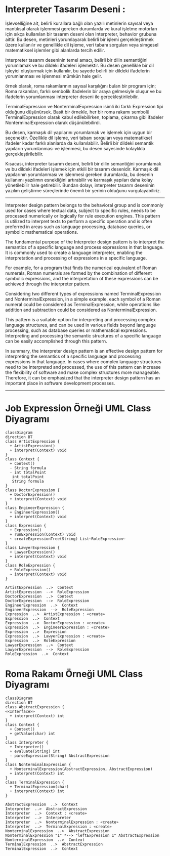 # Interpreter Tasarım Deseni : 

İşlevselliğine ait, belirli kurallara bağlı olan yazılı metinlerin sayısal veya mantıksal olarak işlenmesi gereken durumlarda ve kural işletme motorları için sıkça kullanılan bir tasarım deseni olan Interpreter, behavior grubuna aittir. Bu desen, metinleri yorumlayarak belirli bir işlemi gerçekleştirmek üzere kullanılır ve genellikle dil işleme, veri tabanı sorguları veya simgesel matematiksel işlemler gibi alanlarda tercih edilir.

Interpreter tasarım deseninin temel amacı, belirli bir dilin semantiğini yorumlamak ve bu dildeki ifadeleri işlemektir. Bu desen genellikle bir dil işleyici oluşturmak için kullanılır, bu sayede belirli bir dildeki ifadelerin yorumlanması ve işlenmesi mümkün hale gelir.

örnek olarak, roma rakamlarının sayısal karşılığını bulan bir program için; Roma rakamları, farklı sembolik ifadelerin bir araya gelmesiyle oluşur ve bu ifadelerin yorumlanması interpreter deseni ile gerçekleştirilebilir.

TerminalExpression ve NonterminalExpression isimli iki farklı Expression tipi olduğunu düşünürsek. Basit bir örnekle, her bir roma rakamı sembolü TerminalExpression olarak kabul edilebilirken, toplama, çıkarma gibi ifadeler NonterminalExpression olarak düşünülebilirdi.

Bu desen, karmaşık dil yapılarını yorumlamak ve işlemek için uygun bir seçenektir. Özellikle dil işleme, veri tabanı sorguları veya matematiksel ifadeler kadar farklı alanlarda da kullanılabilir. Belirli bir dildeki semantik yapıların yorumlanması ve işlenmesi, bu desen sayesinde kolaylıkla gerçekleştirilebilir.

Kısacası, interpreter tasarım deseni, belirli bir dilin semantiğini yorumlamak ve bu dildeki ifadeleri işlemek için etkili bir tasarım desenidir. Karmaşık dil yapılarının yorumlanması ve işlenmesi gereken durumlarda, bu desenin kullanımı yazılımın esnekliğini artırabilir ve karmaşık yapıları daha kolay yönetilebilir hale getirebilir. Bundan dolayı, interpreter tasarım deseninin yazılım geliştirme süreçlerinde önemli bir yerinin olduğunu vurgulayabiliriz.

---

Interpreter design pattern belongs to the behavioral group and is commonly used for cases where textual data, subject to specific rules, needs to be processed numerically or logically for rule execution engines. This pattern is utilized to interpret texts to perform a specific operation and is often preferred in areas such as language processing, database queries, or symbolic mathematical operations.

The fundamental purpose of the Interpreter design pattern is to interpret the semantics of a specific language and process expressions in that language. It is commonly used to create a language interpreter, enabling the interpretation and processing of expressions in a specific language.

For example, for a program that finds the numerical equivalent of Roman numerals, Roman numerals are formed by the combination of different symbolic expressions, and the interpretation of these expressions can be achieved through the interpreter pattern.

Considering two different types of expressions named TerminalExpression and NonterminalExpression, in a simple example, each symbol of a Roman numeral could be considered as TerminalExpression, while operations like addition and subtraction could be considered as NonterminalExpression.

This pattern is a suitable option for interpreting and processing complex language structures, and can be used in various fields beyond language processing, such as database queries or mathematical expressions. Interpreting and processing the semantic structures of a specific language can be easily accomplished through this pattern.

In summary, the interpreter design pattern is an effective design pattern for interpreting the semantics of a specific language and processing expressions in that language. In cases where complex language structures need to be interpreted and processed, the use of this pattern can increase the flexibility of software and make complex structures more manageable. Therefore, it can be emphasized that the interpreter design pattern has an important place in software development processes.

---

# Job Expression Örneği UML Class Diyagramı

```mermaid
classDiagram
direction BT
class ArtistExpression {
  + ArtistExpression() 
  + interpret(Context) void
}
class Context {
  + Context() 
  - String formula
  - int totalPoint
   int totalPoint
   String formula
}
class DoctorExpression {
  + DoctorExpression() 
  + interpret(Context) void
}
class EngineerExpression {
  + EngineerExpression() 
  + interpret(Context) void
}
class Expression {
  + Expression() 
  + runExpression(Context) void
  ~ createExpressionTree(String) List~RoleExpression~
}
class LawyerExpression {
  + LawyerExpression() 
  + interpret(Context) void
}
class RoleExpression {
  + RoleExpression() 
  ~ interpret(Context) void
}

ArtistExpression  ..>  Context 
ArtistExpression  -->  RoleExpression 
DoctorExpression  ..>  Context 
DoctorExpression  -->  RoleExpression 
EngineerExpression  ..>  Context 
EngineerExpression  -->  RoleExpression 
Expression  ..>  ArtistExpression : «create»
Expression  ..>  Context 
Expression  ..>  DoctorExpression : «create»
Expression  ..>  EngineerExpression : «create»
Expression  ..>  Expression 
Expression  ..>  LawyerExpression : «create»
Expression  ..>  RoleExpression 
LawyerExpression  ..>  Context 
LawyerExpression  -->  RoleExpression 
RoleExpression  ..>  Context 
```

# Roma Rakamı Örneği UML Class Diyagramı


```mermaid
classDiagram
direction BT
class AbstractExpression {
<<Interface>>
  + interpret(Context) int
}
class Context {
  + Context() 
  + getValue(char) int
}
class Interpreter {
  + Interpreter() 
  + evaluate(String) int
  - parseExpression(String) AbstractExpression
}
class NonterminalExpression {
  + NonterminalExpression(AbstractExpression, AbstractExpression) 
  + interpret(Context) int
}
class TerminalExpression {
  + TerminalExpression(char) 
  + interpret(Context) int
}

AbstractExpression  ..>  Context 
Interpreter  ..>  AbstractExpression 
Interpreter  ..>  Context : «create»
Interpreter  ..>  Interpreter 
Interpreter  ..>  NonterminalExpression : «create»
Interpreter  ..>  TerminalExpression : «create»
NonterminalExpression  ..>  AbstractExpression 
NonterminalExpression "1" *--> "leftExpression 1" AbstractExpression 
NonterminalExpression  ..>  Context 
TerminalExpression  ..>  AbstractExpression 
TerminalExpression  ..>  Context 
```